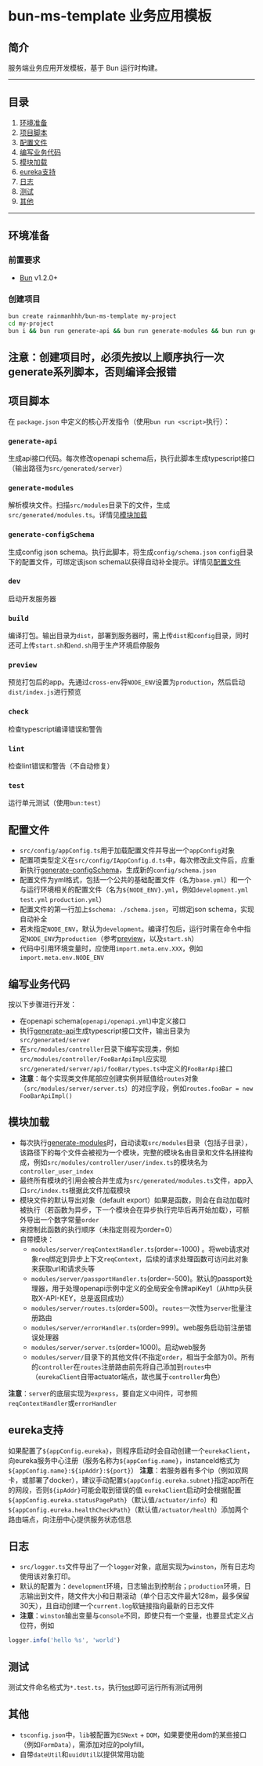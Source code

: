 # bun-ms-template 业务应用模板

## 简介
服务端业务应用开发模板，基于 Bun 运行时构建。

---

## 目录
1. [环境准备](#环境准备)
2. [项目脚本](#项目脚本)
3. [配置文件](#配置文件)
4. [编写业务代码](#编写业务代码)
5. [模块加载](#模块加载)
6. [eureka支持](#eureka支持)
7. [日志](#日志)
8. [测试](#测试)
9. [其他](#其他)

---

## 环境准备

### 前置要求
- [Bun](https://bun.sh/) v1.2.0+

### 创建项目
```bash
bun create rainmanhhh/bun-ms-template my-project
cd my-project
bun i && bun run generate-api && bun run generate-modules && bun run generate-configSchema
```
**注意**：创建项目时，必须先按以上顺序执行一次generate系列脚本，否则编译会报错
---

## 项目脚本

在 `package.json` 中定义的核心开发指令（使用`bun run <script>`执行）：

### `generate-api`
生成api接口代码。每次修改openapi schema后，执行此脚本生成typescript接口（输出路径为`src/generated/server`）

### `generate-modules`
解析模块文件。扫描`src/modules`目录下的文件，生成`src/generated/modules.ts`。详情见[模块加载](#模块加载)

### `generate-configSchema`
生成config json schema。执行此脚本，将生成`config/schema.json`
`config`目录下的配置文件，可绑定该json schema以获得自动补全提示。详情见[配置文件](#配置文件)

### `dev`
启动开发服务器

### `build`
编译打包。输出目录为`dist`，部署到服务器时，需上传`dist`和`config`目录，同时还可上传`start.sh`和`end.sh`用于生产环境启停服务

### `preview`
预览打包后的app。先通过`cross-env`将`NODE_ENV`设置为`production`，然后启动`dist/index.js`进行预览

### `check`
检查typescript编译错误和警告

### `lint`
检查lint错误和警告（不自动修复）

### `test`
运行单元测试（使用`bun:test`）

## 配置文件
- `src/config/appConfig.ts`用于加载配置文件并导出一个`appConfig`对象
- 配置项类型定义在`src/config/IAppConfig.d.ts`中，每次修改此文件后，应重新执行[generate-configSchema](#generate-configSchema)，生成新的`config/schema.json`
- 配置文件为yml格式，包括一个公共的基础配置文件（名为`base.yml`）和一个与运行环境相关的配置文件（名为`${NODE_ENV}.yml`，例如`development.yml` `test.yml` `production.yml`）
- 配置文件的第一行加上`$schema: ./schema.json`，可绑定json schema，实现自动补全
- 若未指定`NODE_ENV`，默认为`development`。编译打包后，运行时需在命令中指定`NODE_ENV`为`production`（参考[preview](#preview)，以及`start.sh`）
- 代码中引用环境变量时，应使用`import.meta.env.XXX`，例如`import.meta.env.NODE_ENV`

## 编写业务代码
按以下步骤进行开发：
- 在openapi schema(`openapi/openapi.yml`)中定义接口
- 执行[generate-api](#generate-api)生成typescript接口文件，输出目录为`src/generated/server`
- 在`src/modules/controller`目录下编写实现类，例如`src/modules/controller/FooBarApiImpl`应实现`src/generated/server/api/fooBar/types.ts`中定义的`FooBarApi`接口
- **注意**：每个实现类文件尾部应创建实例并赋值给`routes`对象（`src/modules/server/server.ts`）的对应字段，例如`routes.fooBar = new FooBarApiImpl()`

## 模块加载
- 每次执行[generate-modules](#generate-modules)时，自动读取`src/modules`目录（包括子目录），该路径下的每个文件会被视为一个模块，完整的模块名由目录和文件名拼接构成，例如`src/modules/controller/user/index.ts`的模块名为`controller_user_index`
- 最终所有模块的引用会被合并生成为`src/generated/modules.ts`文件，app入口`src/index.ts`根据此文件加载模块
- 模块文件的默认导出对象（default export）如果是函数，则会在自动加载时被执行（若函数为异步，下一个模块会在异步执行完毕后再开始加载），可额外导出一个数字常量`order`来控制此函数的执行顺序（未指定则视为order=0）
- 自带模块：
  - `modules/server/reqContextHandler.ts`(order=-1000) 。将web请求对象`req`绑定到异步上下文`reqContext`，后续的请求处理函数可访问此对象来获取url和请求头等
  - `modules/server/passportHandler.ts`(order=-500)。默认的passport处理器，用于处理openapi示例中定义的全局安全令牌apiKey1（从http头获取X-API-KEY，总是返回成功）
  - `modules/server/routes.ts`(order=500)。`routes`一次性为`server`批量注册路由
  - `modules/server/errorHandler.ts`(order=999)。web服务启动前注册错误处理器
  - `modules/server/server.ts`(order=1000)。启动web服务
  - `modules/server/`目录下的其他文件(不指定`order`，相当于全部为0)。所有的`controller`在`routes`注册路由前先将自己添加到`routes`中（`eurekaClient`自带actuator端点，故也属于`controller`角色）

**注意**：`server`的底层实现为`express`，要自定义中间件，可参照`reqContextHandler`或`errorHandler`

## eureka支持
如果配置了`${appConfig.eureka}`，则程序启动时会自动创建一个`eurekaClient`，向eureka服务中心注册（服务名称为`${appConfig.name}`，instanceId格式为`${appConfig.name}:${ipAddr}:${port}`）
**注意**：若服务器有多个ip（例如双网卡，或部署了docker），建议手动配置`${appConfig.eureka.subnet}`指定app所在的网段，否则`${ipAddr}`可能会取到错误的值
`eurekaClient`启动时会根据配置`${appConfig.eureka.statusPagePath}`（默认值`/actuator/info`）和`${appConfig.eureka.healthCheckPath}`（默认值`/actuator/health`）添加两个路由端点，向注册中心提供服务状态信息

## 日志
- `src/logger.ts`文件导出了一个`logger`对象，底层实现为`winston`，所有日志均使用该对象打印。
- 默认的配置为：`development`环境，日志输出到控制台；`production`环境，日志输出到文件，随文件大小和日期滚动（单个日志文件最大128m，最多保留30天），且自动创建一个`current.log`软链接指向最新的日志文件
- **注意**：`winston`输出变量与`console`不同，即使只有一个变量，也要显式定义占位符，例如
```ts
logger.info('hello %s', 'world')
```

## 测试
测试文件命名格式为`*.test.ts`，执行[test](#test)即可运行所有测试用例

## 其他
- `tsconfig.json`中，`lib`被配置为`ESNext` + `DOM`，如果要使用dom的某些接口（例如`FormData`），需添加对应的polyfill。
- 自带`dateUtil`和`uuidUtil`以提供常用功能
